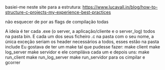 basiei-me neste site para a estrutura:
https://www.lucavall.in/blog/how-to-structure-c-projects-my-experience-best-practices

não esquecer de por as flags de compilação todas

A ideia é ter cada .exe (o server, a aplicação/cliente e o server_log) todos na pasta bin. 
E cada um dos seus ficheiro .c na pasta com o seu nome, a única exceção seriam os header necessários a todos, esses estão na pasta include
Eu gostava de ter um make tal que pudesse fazer: 
make client
make log_server
make servidor
e ele compiláva cada um
e depois uns:
make run_client
make run_log_server
make run_servidor 
para os cimpilar e gcorrer